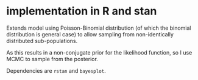 # implementation in R and stan

Extends model using Poisson-Binomial distribution (of which the binomial distribution is general case) to allow sampling from non-identically distributed sub-populations.

As this results in a non-conjugate prior for the likelihood function, so I use MCMC to sample from the posterior.

Dependencies are  `rstan` and `bayesplot`.
